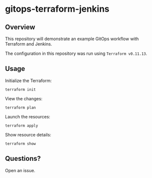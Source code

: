 # gitops-terraform-jenkins

## Overview

This repository will demonstrate an example GitOps workflow with Terraform and Jenkins.

The configuration in this repository was run using `Terraform v0.11.13`.

## Usage

Initialize the Terraform:

```
terraform init
```

View the changes:

```
terraform plan
```

Launch the resources:

```
terraform apply
```

Show resource details:

```
terraform show
```

## Questions?

Open an issue.

